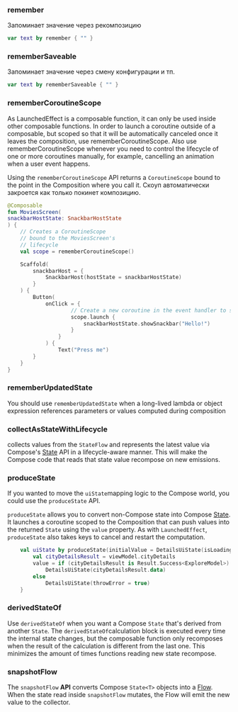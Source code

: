 ### remember

Запоминает значение через рекомпозицию

``` kotlin
var text by remember { "" }
```

### rememberSaveable

Запоминает значение через смену конфигурации и тп.

``` kotlin
var text by rememberSaveable { "" }
```

### rememberCoroutineScope

As LaunchedEffect is a composable function, it can only be used inside other composable functions. In order to launch a coroutine outside of a composable, but scoped so that it will be automatically canceled once it leaves the composition, use rememberCoroutineScope. Also use rememberCoroutineScope whenever you need to control the lifecycle of one or more coroutines manually, for example, cancelling an animation when a user event happens.

Using the `rememberCoroutineScope` API returns a `CoroutineScope` bound to the point in the Composition where you call it. Скоуп автоматически закроется как только покинет композицию.

``` kotlin
@Composable
fun MoviesScreen(
snackbarHostState: SnackbarHostState
) {
    // Creates a CoroutineScope 
    // bound to the MoviesScreen's
    // lifecycle
    val scope = rememberCoroutineScope()

    Scaffold(
        snackbarHost = {
            SnackbarHost(hostState = snackbarHostState)
        }
    ) { 
        Button(
            onClick = {
                    // Create a new coroutine in the event handler to show a snackbar
                    scope.launch {
                        snackbarHostState.showSnackbar("Hello!")
                    }
                }
            ) {
                Text("Press me")
        }
    }
}
```

### rememberUpdatedState

You should use `rememberUpdatedState` when a long-lived lambda or object expression references parameters or values computed during composition

### collectAsStateWithLifecycle

collects values from the `StateFlow` and represents the latest value via Compose's [State](https://developer.android.com/reference/kotlin/androidx/compose/runtime/State "‌") API in a lifecycle-aware manner. This will make the Compose code that reads that state value recompose on new emissions.

### produceState

If you wanted to move the `uiState`mapping logic to the Compose world, you could use the `produceState` API.

`produceState` allows you to convert non-Compose state into Compose [State](https://developer.android.com/reference/kotlin/androidx/compose/runtime/State "‌"). It launches a coroutine scoped to the Composition that can push values into the returned `State` using the `value` property. As with `LaunchedEffect`, `produceState` also takes keys to cancel and restart the computation.

```kotlin
    val uiState by produceState(initialValue = DetailsUiState(isLoading = true)) {
        val cityDetailsResult = viewModel.cityDetails
        value = if (cityDetailsResult is Result.Success<ExploreModel>)
            DetailsUiState(cityDetailsResult.data)
        else
            DetailsUiState(throwError = true)
    }
```

### derivedStateOf

Use `derivedStateOf` when you want a Compose `State` that's derived from another `State`. The `derivedStateOf`calculation block is executed every time the internal state changes, but the composable function only recomposes when the result of the calculation is different from the last one. This minimizes the amount of times functions reading new state recompose.

### snapshotFlow

The `snapshotFlow` **API** converts Compose `State<T>` objects into a [Flow](https://developer.android.com/kotlin/flow "‌"). When the state read inside `snapshotFlow` mutates, the Flow will emit the new value to the collector.
